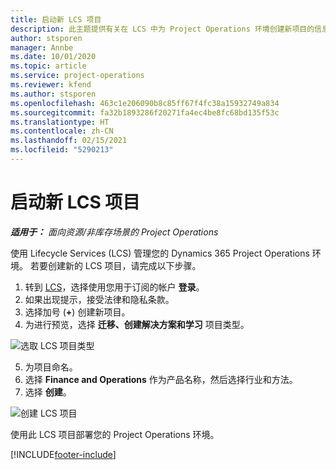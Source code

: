 ```yaml
---
title: 启动新 LCS 项目
description: 此主题提供有关在 LCS 中为 Project Operations 环境创建新项目的信息。
author: stsporen
manager: Annbe
ms.date: 10/01/2020
ms.topic: article
ms.service: project-operations
ms.reviewer: kfend
ms.author: stsporen
ms.openlocfilehash: 463c1e206090b8c85ff67f4fc38a15932749a834
ms.sourcegitcommit: fa32b1893286f20271fa4ec4be8fc68bd135f53c
ms.translationtype: HT
ms.contentlocale: zh-CN
ms.lasthandoff: 02/15/2021
ms.locfileid: "5290213"
---
```

# <a name="start-a-new-lcs-project"></a>启动新 LCS 项目

_**适用于：** 面向资源/非库存场景的 Project Operations_

使用 Lifecycle Services (LCS) 管理您的 Dynamics 365 Project Operations 环境。 若要创建新的 LCS 项目，请完成以下步骤。

1. 转到 [LCS](https://lcs.dynamics.com/Logon/Index)，选择使用您用于订阅的帐户 **登录**。
2. 如果出现提示，接受法律和隐私条款。
3. 选择加号 (**+**) 创建新项目。
4. 为进行预览，选择 **迁移、创建解决方案和学习** 项目类型。

  ![选取 LCS 项目类型](./media/create-lcs-1.png)

5. 为项目命名。 
6. 选择 **Finance and Operations** 作为产品名称，然后选择行业和方法。 
7. 选择 **创建**。

![创建 LCS 项目](./media/create-lcs-2.png)

使用此 LCS 项目部署您的 Project Operations 环境。



[!INCLUDE[footer-include](../includes/footer-banner.md)]